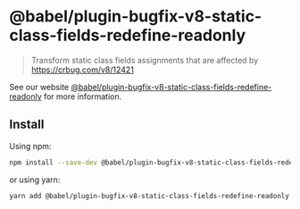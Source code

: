 # @babel/plugin-bugfix-v8-static-class-fields-redefine-readonly

> Transform static class fields assignments that are affected by https://crbug.com/v8/12421

See our website [@babel/plugin-bugfix-v8-static-class-fields-redefine-readonly](https://babeljs.io/docs/babel-plugin-bugfix-v8-static-class-fields-redefine-readonly) for more information.

## Install

Using npm:

```sh
npm install --save-dev @babel/plugin-bugfix-v8-static-class-fields-redefine-readonly
```

or using yarn:

```sh
yarn add @babel/plugin-bugfix-v8-static-class-fields-redefine-readonly --dev
```
